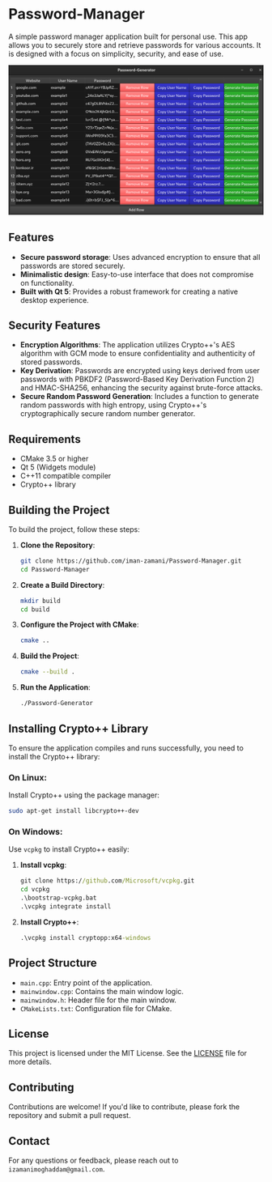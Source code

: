 # Password-Manager 

A simple password manager application built for personal use. This app allows you to securely store and retrieve passwords for various accounts. It is designed with a focus on simplicity, security, and ease of use.

![app screenshot](image.png)

## Features

- **Secure password storage**: Uses advanced encryption to ensure that all passwords are stored securely.
- **Minimalistic design**: Easy-to-use interface that does not compromise on functionality.
- **Built with Qt 5**: Provides a robust framework for creating a native desktop experience.

## Security Features

- **Encryption Algorithms**: The application utilizes Crypto++'s AES algorithm with GCM mode to ensure confidentiality and authenticity of stored passwords.
- **Key Derivation**: Passwords are encrypted using keys derived from user passwords with PBKDF2 (Password-Based Key Derivation Function 2) and HMAC-SHA256, enhancing the security against brute-force attacks.
- **Secure Random Password Generation**: Includes a function to generate random passwords with high entropy, using Crypto++'s cryptographically secure random number generator.

## Requirements

- CMake 3.5 or higher
- Qt 5 (Widgets module)
- C++11 compatible compiler
- Crypto++ library

## Building the Project

To build the project, follow these steps:

1. **Clone the Repository**:
   ```bash
   git clone https://github.com/iman-zamani/Password-Manager.git
   cd Password-Manager
   ```

2. **Create a Build Directory**:
   ```bash
   mkdir build
   cd build
   ```

3. **Configure the Project with CMake**:
   ```bash
   cmake ..
   ```

4. **Build the Project**:
   ```bash
   cmake --build .
   ```

5. **Run the Application**:
   ```bash
   ./Password-Generator
   ```

## Installing Crypto++ Library

To ensure the application compiles and runs successfully, you need to install the Crypto++ library:

### On Linux:

Install Crypto++ using the package manager:

```bash
sudo apt-get install libcrypto++-dev
```

### On Windows:

Use `vcpkg` to install Crypto++ easily:

1. **Install vcpkg**:
   ```cmd
   git clone https://github.com/Microsoft/vcpkg.git
   cd vcpkg
   .\bootstrap-vcpkg.bat
   .\vcpkg integrate install
   ```

2. **Install Crypto++**:
   ```cmd
   .\vcpkg install cryptopp:x64-windows
   ```

## Project Structure

- `main.cpp`: Entry point of the application.
- `mainwindow.cpp`: Contains the main window logic.
- `mainwindow.h`: Header file for the main window.
- `CMakeLists.txt`: Configuration file for CMake.

## License

This project is licensed under the MIT License. See the [LICENSE](LICENSE) file for more details.

## Contributing

Contributions are welcome! If you'd like to contribute, please fork the repository and submit a pull request.

## Contact

For any questions or feedback, please reach out to `izamanimoghaddam@gmail.com`.
